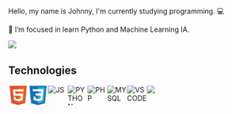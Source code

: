   Hello, my name is Johnny, I'm currently studying programming. 💻

 🐍 I’m focused in learn Python and Machine Learning IA.

<div align="left">
  <a href="https://github.com/Jhow189">
    <img height="" width:"220em" src="https://github-readme-stats.vercel.app/api/top-langs/?username=Jhow189&layout=compact&langs_count=12&theme=tokyonight&exclude_repo=pandas-notebook,proconsult-mvc,netflix-data" />
  </a>
</div>

## Technologies
  <div align="left" valign="top">
    <img align="left" alt="HTML" height="40" width="40" src="https://raw.githubusercontent.com/devicons/devicon/master/icons/html5/html5-original.svg" />
    <img align="left" alt="CSS" height="40" width="40" src="https://raw.githubusercontent.com/devicons/devicon/master/icons/css3/css3-original.svg" />
    <img align="left" alt="JS" height="40" width="40" src="https://cdn.jsdelivr.net/gh/devicons/devicon/icons/javascript/javascript-original.svg" />
    <img align="left" alt="PYTHON" height="40" width="40" src="https://cdn.jsdelivr.net/gh/devicons/devicon/icons/python/python-original.svg" />
    <img align="left" alt="PHP" height="40" width="40" src="https://cdn.jsdelivr.net/gh/devicons/devicon/icons/php/php-original.svg" />
    <img align="left" alt="MYSQL" height="40" width="40" src="https://cdn.jsdelivr.net/gh/devicons/devicon/icons/mysql/mysql-original.svg" />
    <img align="left" alt="VSCODE" height="40" width="40" src="https://cdn.jsdelivr.net/gh/devicons/devicon/icons/vscode/vscode-original.svg" />
  </div>


<div align="left">
  <a href="https://www.linkedin.com/in/johnny-alves-b64674161/?original_referer=" target="_blank">
    <img src="https://img.shields.io/badge/-LinkedIn-%230077B5?style=for-the-badge&logo=linkedin&logoColor=white" target="_blank" />
  </a> 
</div>
